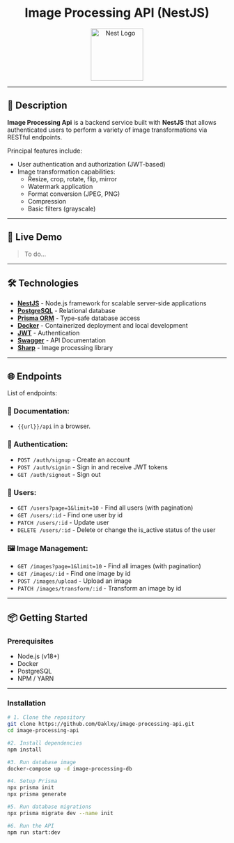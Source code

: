 # <center>Image Processing API (NestJS)</center>

<p align="center">
  <a href="http://nestjs.com/" target="blank"><img src="https://nestjs.com/img/logo-small.svg" width="120" alt="Nest Logo" /></a>
</p>

[circleci-image]: https://img.shields.io/circleci/build/github/nestjs/nest/master?token=abc123def456
[circleci-url]: https://circleci.com/gh/nestjs/nest

----

## 📖 Description

**Image Processing Api** is a backend service built with **NestJS** that allows authenticated users to perform a variety of image transformations via RESTful endpoints.

Principal features include:

- User authentication and authorization (JWT-based)
- Image transformation capabilities:
  - Resize, crop, rotate, flip, mirror
  - Watermark application
  - Format conversion (JPEG, PNG)
  - Compression
  - Basic filters (grayscale)

----

## 🚀 Live Demo
> To do...

----

## 🛠️ Technologies

- **[NestJS](https://nestjs.com/)** - Node.js framework for scalable server-side applications
- **[PostgreSQL](https://www.postgresql.org/)** - Relational database
- **[Prisma ORM](https://www.prisma.io)** - Type-safe database access
- **[Docker](https://www.docker.com)** - Containerized deployment and local development
- **[JWT](https://jwt.io/)** - Authentication
- **[Swagger](https://swagger.io)** - API Documentation
- **[Sharp](https://sharp.pixelplumbing.com/)** - Image processing library

----

## 🌐 Endpoints

List of endpoints:

### 📄 Documentation:

- `{{url}}/api` in a browser.

### 🔐 Authentication:

- `POST /auth/signup` - Create an account
- `POST /auth/signin` - Sign in and receive JWT tokens
- `GET /auth/signout` - Sign out

### 👥 Users:

- `GET /users?page=1&limit=10` - Find all users (with pagination)
- `GET /users/:id` - Find one user by id
- `PATCH /users/:id` - Update user
- `DELETE /users/:id` - Delete or change the is_active status of the user

### 🖼️ Image Management:

- `GET /images?page=1&limit=10` - Find all images (with pagination)
- `GET /images/:id` - Find one image by id
- `POST /images/upload` - Upload an image
- `PATCH /images/transform/:id` - Transform an image by id

----

## 📦 Getting Started

### Prerequisites

- Node.js (v18+)
- Docker
- PostgreSQL
- NPM / YARN

----

### Installation

```bash
# 1. Clone the repository
git clone https://github.com/Oaklxy/image-processing-api.git
cd image-processing-api

#2. Install dependencies
npm install

#3. Run database image
docker-compose up -d image-processing-db

#4. Setup Prisma
npx prisma init
npx prisma generate

#5. Run database migrations
npx prisma migrate dev --name init

#6. Run the API
npm run start:dev
```

